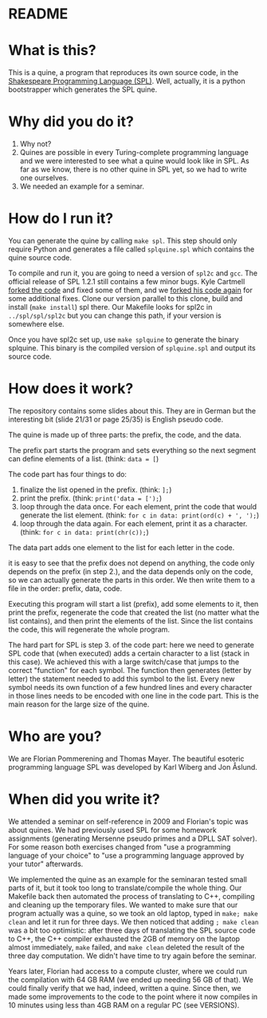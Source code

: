 # README #

# What is this?

This is a quine, a program that reproduces its own source code, in the
[Shakespeare Programming Language (SPL)](http://shakespearelang.sourceforge.net/).
Well, actually, it is a python bootstrapper which generates the SPL quine.


# Why did you do it?

  1. Why not?
  2. Quines are possible in every Turing-complete programming language
     and we were interested to see what a quine would look like in SPL.
     As far as we know, there is no other quine in SPL yet, so we had
     to write one ourselves.
  3. We needed an example for a seminar.


# How do I run it?

You can generate the quine by calling `make spl`. This step should only
require Python and generates a file called `splquine.spl` which contains
the quine source code.

To compile and run it, you are going to need a version of `spl2c` and
`gcc`. The official release of SPL 1.2.1 still contains a few minor bugs.
Kyle Cartmell [forked the code](https://bitbucket.org/kcartmell/marlowe) 
and fixed some of them, and we [forked his code again](https://bitbucket.org/FlorianPommerening/spl-fixes)
for some additional fixes.
Clone our version parallel to this clone, build and install (`make
install`) spl there. Our Makefile looks for spl2c in `../spl/spl/spl2c`
but you can change this path, if your version is somewhere else.

Once you have spl2c set up, use `make splquine` to generate the binary
splquine. This binary is the compiled version of `splquine.spl` and
output its source code.


# How does it work?

The repository contains some slides about this. They are in German but
the interesting bit (slide 21/31 or page 25/35) is English pseudo code.

The quine is made up of three parts: the prefix, the code, and the data.

The prefix part starts the program and sets everything so the next
segment can define elements of a list.
(think: `data = [`)

The code part has four things to do:

  1. finalize the list opened in the prefix.
     (think: `];`)
  2. print the prefix.
     (think: `print('data = [');`)
  3. loop through the data once. For each element, print the code that
     would generate the list element.
     (think: `for c in data: print(ord(c) + ', ');`)
  4. loop through the data again. For each element, print it as a
     character.
     (think: `for c in data: print(chr(c));`)

The data part adds one element to the list for each letter in the code.

it is easy to see that the prefix does not depend on anything, the code
only depends on the prefix (in step 2.), and the data depends only on
the code, so we can actually generate the parts in this order. We then
write them to a file in the order: prefix, data, code.

Executing this program will start a list (prefix), add some elements to
it, then print the prefix, regenerate the code that created the list
(no matter what the list contains), and then print the elements of the
list. Since the list contains the code, this will regenerate the whole
program.

The hard part for SPL is step 3. of the code part: here we need to
generate SPL code that (when executed) adds a certain character to a
list (stack in this case). We achieved this with a large switch/case
that jumps to the correct "function" for each symbol. The function then
generates (letter by letter) the statement needed to add this symbol to
the list. Every new symbol needs its own function of a few hundred
lines and every character in those lines needs to be encoded with one
line in the code part. This is the main reason for the large size of
the quine.

# Who are you?

We are Florian Pommerening and Thomas Mayer. The beautiful esoteric
programming language SPL was developed by Karl Wiberg and Jon Åslund.

# When did you write it?

We attended a seminar on self-reference in 2009 and Florian's topic was
about quines. We had previously used SPL for some homework assignments
(generating Mersenne pseudo primes and a DPLL SAT solver). For some
reason both exercises changed from "use a programming language of your
choice" to "use a programming language approved by your tutor"
afterwards.

We implemented the quine as an example for the seminaran tested small
parts of it, but it took too long to translate/compile the whole thing.
Our Makefile back then automated the process of translating to C++,
compiling and cleaning up the temporary files. We wanted to make sure
that our program actually was a quine, so we took an old laptop, typed
in `make; make clean` and let it run for three days. We then noticed
that adding `; make clean` was a bit too optimistic: after three days
of translating the SPL source code to C++, the C++ compiler exhausted
the 2GB of memory on the laptop almost immediately, `make` failed, and
`make clean` deleted the result of the three day computation. We didn't
have time to try again before the seminar.

Years later, Florian had access to a compute cluster, where we could
run the compilation with 64 GB RAM (we ended up needing 56 GB of that).
We could finally verify that we had, indeed, written a quine. Since
then, we made some improvements to the code to the point where it now
compiles in 10 minutes using less than 4GB RAM on a regular PC (see
VERSIONS).